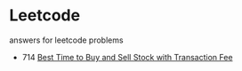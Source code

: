 # Leetcode
answers for leetcode problems
* 714 [Best Time to Buy and Sell Stock with Transaction Fee](https://leetcode.com/problems/best-time-to-buy-and-sell-stock-with-transaction-fee/)
